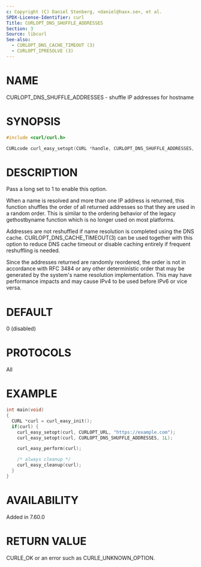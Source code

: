 ```yaml
---
c: Copyright (C) Daniel Stenberg, <daniel@haxx.se>, et al.
SPDX-License-Identifier: curl
Title: CURLOPT_DNS_SHUFFLE_ADDRESSES
Section: 3
Source: libcurl
See-also:
  - CURLOPT_DNS_CACHE_TIMEOUT (3)
  - CURLOPT_IPRESOLVE (3)
---
```


# NAME

CURLOPT_DNS_SHUFFLE_ADDRESSES - shuffle IP addresses for hostname

# SYNOPSIS

~~~c
#include <curl/curl.h>

CURLcode curl_easy_setopt(CURL *handle, CURLOPT_DNS_SHUFFLE_ADDRESSES, long onoff);
~~~

# DESCRIPTION

Pass a long set to 1 to enable this option.

When a name is resolved and more than one IP address is returned, this
function shuffles the order of all returned addresses so that they are used in
a random order. This is similar to the ordering behavior of the legacy
gethostbyname function which is no longer used on most platforms.

Addresses are not reshuffled if name resolution is completed using the DNS
cache. CURLOPT_DNS_CACHE_TIMEOUT(3) can be used together with this
option to reduce DNS cache timeout or disable caching entirely if frequent
reshuffling is needed.

Since the addresses returned are randomly reordered, the order is not in
accordance with RFC 3484 or any other deterministic order that may be
generated by the system's name resolution implementation. This may have
performance impacts and may cause IPv4 to be used before IPv6 or vice versa.

# DEFAULT

0 (disabled)

# PROTOCOLS

All

# EXAMPLE

~~~c
int main(void)
{
  CURL *curl = curl_easy_init();
  if(curl) {
    curl_easy_setopt(curl, CURLOPT_URL, "https://example.com");
    curl_easy_setopt(curl, CURLOPT_DNS_SHUFFLE_ADDRESSES, 1L);

    curl_easy_perform(curl);

    /* always cleanup */
    curl_easy_cleanup(curl);
  }
}
~~~

# AVAILABILITY

Added in 7.60.0

# RETURN VALUE

CURLE_OK or an error such as CURLE_UNKNOWN_OPTION.
